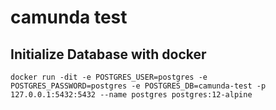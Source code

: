 # camunda test
## Initialize Database with docker
```
docker run -dit -e POSTGRES_USER=postgres -e POSTGRES_PASSWORD=postgres -e POSTGRES_DB=camunda-test -p 127.0.0.1:5432:5432 --name postgres postgres:12-alpine
```